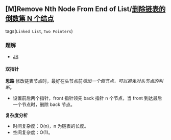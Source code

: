 ## [M]Remove Nth Node From End of List/[删除链表的倒数第 N 个结点](https://leetcode-cn.com/problems/remove-nth-node-from-end-of-list/)
tags(`Linked List`, `Two Pointers`)

### 题解
+ [JS](../../js/128/19.js)

#### 双指针
**思路**
修改链表节点时，最好在头节点前*增加一个假节点，可以避免对头节点的判断*。
+ 设置前后两个指针，front 指针领先 back 指针 n 个节点，当 front 到达最后一个节点时，删除 back 节点。

**复杂度分析**
+ 时间复杂度：O(n)，n 为链表的长度。
+ 空间复杂度：O(1)。